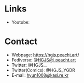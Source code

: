 
# Links

* Youtube:

# Contact

* Webpage: https://hgjs.peacht.art/
* Fediverse: @HGJS@i.peacht.art
* Twitter: @HGJS__
* Twitter(Comics): @HGJS_YGDR
* E-mail: hyun1008@kasi.re.kr